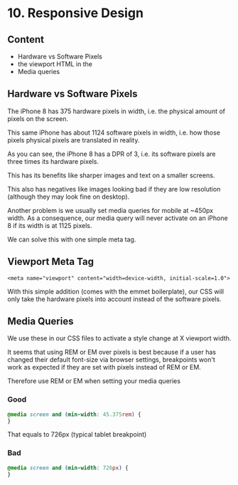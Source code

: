 # 10. Responsive Design

## Content

- Hardware vs Software Pixels
- the viewport <meta> HTML in the <head>
- Media queries

## Hardware vs Software Pixels

The iPhone 8 has 375 hardware pixels in width, i.e. the physical amount of pixels on the screen.

This same iPhone has about 1124 software pixels in width, i.e. how those pixels physical pixels are translated in reality.

As you can see, the iPhone 8 has a DPR of 3, i.e. its software pixels are three times its hardware pixels.

This has its benefits like sharper images and text on a smaller screens.

This also has negatives like images looking bad if they are low resolution (although they may look fine on desktop).

Another problem is we usually set media queries for mobile at ~450px width. As a consequence, our media query will never activate on an iPhone 8 if its width is at 1125 pixels.

We can solve this with one simple meta tag.

## Viewport Meta Tag

`<meta name="viewport" content="width=device-width, initial-scale=1.0">`

With this simple addition (comes with the emmet boilerplate), our CSS will only take the hardware pixels into account instead of the software pixels.

## Media Queries

We use these in our CSS files to activate a style change at X viewport width.

It seems that using REM or EM over pixels is best because if a user has changed their default font-size via browser settings, breakpoints won't work as expected if they are set with pixels instead of REM or EM.

Therefore use REM or EM when setting your media queries

### Good

```css
@media screen and (min-width: 45.375rem) {
}
```

That equals to 726px (typical tablet breakpoint)

### Bad

```css
@media screen and (min-width: 726px) {
}
```
